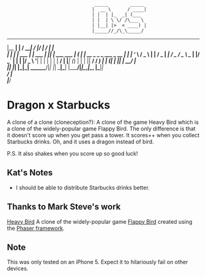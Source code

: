                                     _____        _____                               
                                   |  __ \      / ____|                              
                                   | |  | |_  _| (___                                
                                   | |  | \ \/ /\___ \                               
                                   | |__| |>  < ____) |                              
                                   |_____//_/\_\_____/                               
                                                                                     
                                                                                     
  _______ _             _____       __  __             _____ _                       
 |__   __| |           / ____|     / _|/ _|           / ____| |                      
    | |  | |__   ___  | |     ___ | |_| |_ ___  ___  | (___ | | __ _ _   _  ___ _ __ 
    | |  | '_ \ / _ \ | |    / _ \|  _|  _/ _ \/ _ \  \___ \| |/ _` | | | |/ _ \ '__|
    | |  | | | |  __/ | |___| (_) | | | ||  __/  __/  ____) | | (_| | |_| |  __/ |   
    |_|  |_| |_|\___|  \_____\___/|_| |_| \___|\___| |_____/|_|\__,_|\__, |\___|_|   
                                                                      __/ |          
                                                                     |___/           

# Dragon x Starbucks
A clone of a clone (cloneception?): A clone of the game Heavy Bird which is a clone of the widely-popular game Flappy Bird. The only difference is that it doesn't score up when you get pass a tower. It scores++ when you collect Starbucks drinks. Oh, and it uses a dragon instead of bird.

P.S.
It also shakes when you score up so good luck!

## Kat's Notes
* I should be able to distribute Starbucks drinks better.

## Thanks to Mark Steve's work
[Heavy Bird](http://marksteve.com/dtmb/)
A clone of the widely-popular game [Flappy Bird](http://en.wikipedia.org/wiki/Flappy_Bird) created using the [Phaser framework](http://phaser.io/).

## Note
This was only tested on an iPhone 5. Expect it to hilariously fail on other devices.

